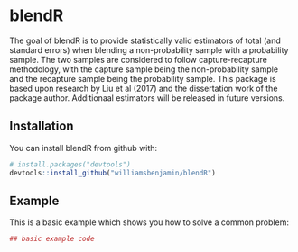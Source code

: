 
<!-- README.md is generated from README.Rmd. Please edit that file -->
blendR
======

The goal of blendR is to provide statistically valid estimators of total (and standard errors) when blending a non-probability sample with a probability sample. The two samples are considered to follow capture-recapture methodology, with the capture sample being the non-probability sample and the recapture sample being the probability sample. This package is based upon research by Liu et al (2017) and the dissertation work of the package author. Additionaal estimators will be released in future versions.

Installation
------------

You can install blendR from github with:

``` r
# install.packages("devtools")
devtools::install_github("williamsbenjamin/blendR")
```

Example
-------

This is a basic example which shows you how to solve a common problem:

``` r
## basic example code
```
